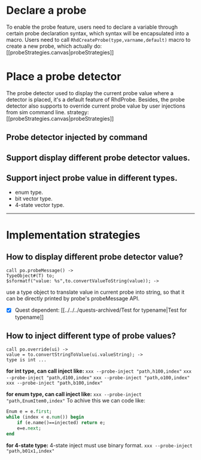 # Declare a probe
To enable the probe feature, users need to declare a variable through certain probe declaration syntax, which syntax will be encapsulated into a macro.
Users need to call `RhdCreateProbe(type,varname,default)` macro to create a new probe, which actually do: [[probeStrategies.canvas|probeStrategies]]
# Place a probe detector
The probe detector used to display the current probe value where a detector is placed, it's a default feature of RhdProbe. Besides, the probe detector also supports to override current probe value by user injections from sim command line. strategy: [[probeStrategies.canvas|probeStrategies]]
## Probe detector injected by command
## Support display different probe detector values.
## Support inject probe value in different types.
- enum type.
- bit vector type.
- 4-state vector type.

---
# Implementation strategies
## How to display different probe detector value?
```
call po.probeMessage() ->
TypeObject#(T) to;
$sformatf("value: %s",to.convertValueToString(value)); ->
```
use a type object to translate value in current probe into string, so that it can be directly printed by probe's probeMessage API.
- [x] Quest dependent: [[../../../quests-archived/Test for typename|Test for typename]]
## How to inject different type of probe values?

```
call po.override(ui) ->
value = to.convertStringToValue(ui.valueString); ->
type is int ...
```

**for int type, can call inject like:**
`xxx --probe-inject "path,h100,index"`
`xxx --probe-inject "path,d100,index"`
`xxx --probe-inject "path,o100,index"`
`xxx --probe-inject "path,b100,index"`

**for enum type, can call inject like:**
`xxx --probe-inject "path,EnumItem0,index"`
To achive this we can code like:
```systemverilog
Enum e = e.first;
while (index < e.num()) begin
	if (e.name()==injected) return e;
	e=e.next;
end
```

**for 4-state type:**
4-state inject must use binary format.
`xxx --probe-inject "path,b01x1,index"`
